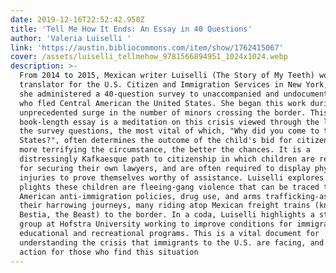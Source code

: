```yaml
---
date: 2019-12-16T22:52:42.950Z
title: 'Tell Me How It Ends: An Essay in 40 Questions'
author: 'Valeria Luiselli '
link: 'https://austin.bibliocommons.com/item/show/1762415067'
cover: /assets/luiselli_tellmehow_9781566894951_1024x1024.webp
description: >-
  From 2014 to 2015, Mexican writer Luiselli (The Story of My Teeth) worked as a
  translator for the U.S. Citizen and Immigration Services in New York, where
  she administered a 40-question survey to unaccompanied and undocumented minors
  who fled Central American the United States. She began this work during an
  unprecedented surge in the number of minors crossing the border. This
  book-length essay is a meditation on this crisis viewed through the lens of
  the survey questions, the most vital of which, "Why did you come to the United
  States?", often determines the outcome of the child's bid for citizenship: the
  more terrifying the circumstance, the better the chances. It is a
  distressingly Kafkaesque path to citizenship in which children are responsible
  for securing their own lawyers, and are often required to display physical
  injuries to prove themselves worthy of assistance. Luiselli explores the
  plights these children are fleeing-gang violence that can be traced to
  American anti-immigration policies, drug use, and arms trafficking-as well as
  their harrowing journeys, many riding atop Mexican freight trains (known as la
  Bestia, the Beast) to the border. In a coda, Luiselli highlights a student
  group at Hofstra University working to improve conditions for immigrants via
  educational and recreational programs. This is a vital document for
  understanding the crisis that immigrants to the U.S. are facing, and a call to
  action for those who find this situation
---
```



